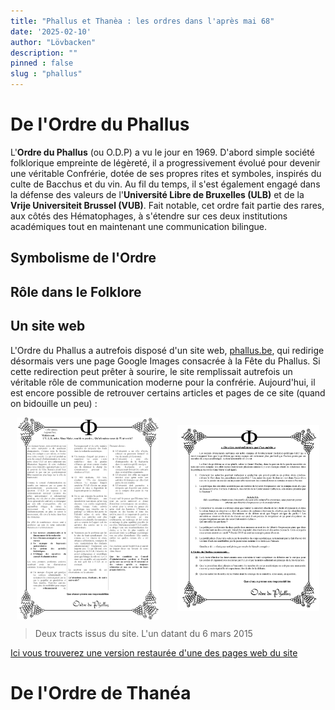 ```yaml
---
title: "Phallus et Thanèa : les ordres dans l'après mai 68"
date: '2025-02-10'
author: "Lövbacken"
description: ""
pinned : false
slug : "phallus"
---
```


<style>
  img {
    display: block;
    margin-left: auto;
    margin-right: auto;
    max-width: 80%; /* Pour garantir que l'image ne dépasse pas la largeur de l'écran */
  }
</style>

# De l'Ordre du Phallus
L'**Ordre du Phallus** (ou O.D.P) a vu le jour en 1969. D'abord simple société folklorique empreinte de légèreté, il a progressivement évolué pour devenir une véritable Confrérie, dotée de ses propres rites et symboles, inspirés du culte de Bacchus et du vin. Au fil du temps, il s'est également engagé dans la défense des valeurs de l'**Université Libre de Bruxelles (ULB)** et de la **Vrije Universiteit Brussel (VUB)**. Fait notable, cet ordre fait partie des rares, aux côtés des Hématophages, à s'étendre sur ces deux institutions académiques tout en maintenant une communication bilingue.

## Symbolisme de l'Ordre

## Rôle dans le Folklore

## Un site web
L'Ordre du Phallus a autrefois disposé d'un site web, [phallus.be](https://www.phallus.be), qui redirige désormais vers une page Google Images consacrée à la Fête du Phallus. Si cette redirection peut prêter à sourire, le site remplissait autrefois un véritable rôle de communication moderne pour la confrérie. Aujourd'hui, il est encore possible de retrouver certains articles et pages de ce site (quand on bidouille un peu) :

<div style="display: flex; justify-content: center; align-items: center; gap: 10px;">
    <img src="tract1.png" style="max-width: 45%; height: auto;">
    <img src="tract2.png" style="max-width: 45%; height: auto;">
</div>

> Deux tracts issus du site. L'un datant du 6 mars 2015

[Ici vous trouverez une version restaurée d'une des pages web du site](./phallus)



# De l'Ordre de Thanéa